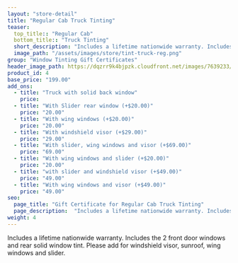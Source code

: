 ```yaml
---
layout: "store-detail"
title: "Regular Cab Truck Tinting"
teaser:
  top_title:: "Regular Cab"
  bottom_title:: "Truck Tinting"
  short_description: "Includes a lifetime nationwide warranty. Includes the 2 front door windows and rear solid window tint."
  image_path: "/assets/images/store/tint-truck-reg.png"
group: "Window Tinting Gift Certificates"
header_image_path: https://dqzrr9k4bjpzk.cloudfront.net/images/7639233/346603582.jpg
product_id: 4
base_price: "199.00"
add_ons:
  - title: "Truck with solid back window"
    price:
  - title: "With Slider rear window (+$20.00)"
    price: "20.00"
  - title: "With wing windows (+$20.00)"
    price: "20.00"
  - title: "With windshield visor (+$29.00)"
    price: "29.00"
  - title: "With slider, wing windows and visor (+$69.00)"
    price: "69.00"
  - title: "With wing windows and slider (+$20.00)"
    price: "20.00"
  - title: "with slider and windshield visor (+$49.00)"
    price: "49.00"
  - title: "With wing windows and visor (+$49.00)"
    price: "49.00"
seo:
  page_title: "Gift Certificate for Regular Cab Truck Tinting"
  page_description:  "Includes a lifetime nationwide warranty. Includes the 2 front door windows and rear solid window tint. "
weight: 4
---
```

Includes a lifetime nationwide warranty. Includes the 2 front door windows and rear solid window tint. Please add for windshield visor, sunroof, wing windows and slider.
